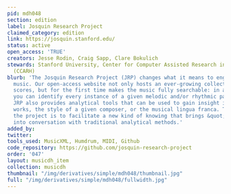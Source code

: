 ```yaml
---
pid: mdh048
section: edition
label: Josquin Research Project
claimed_category: edition
link: https://josquin.stanford.edu/
status: active
open_access: 'TRUE'
creators: Jesse Rodin, Craig Sapp, Clare Bokulich
stewards: Stanford University, Center for Computer Assisted Research in the Humanities
  (CCARH)
blurb: 'The Josquin Research Project (JRP) changes what it means to engage with Renaissance
  music. Our open-access website not only hosts an ever-growing collection of complete
  scores, but for the first time makes the music fully searchable: in a few clicks
  you can identify every instance of a given melodic and/or rhythmic pattern. The
  JRP also provides analytical tools that can be used to gain insight into individual
  works, the style of a given composer, or the musical lingua franca. The goal of
  the project is to facilitate a new kind of knowing that brings &quot;big data&quot;
  into conversation with traditional analytical methods.'
added_by:
twitter:
tools_used: MusicXML, Humdrum, MIDI, Github
code_repository: https://github.com/josquin-research-project
order: '047'
layout: musicdh_item
collection: musicdh
thumbnail: "/img/derivatives/simple/mdh048/thumbnail.jpg"
full: "/img/derivatives/simple/mdh048/fullwidth.jpg"
---
```

